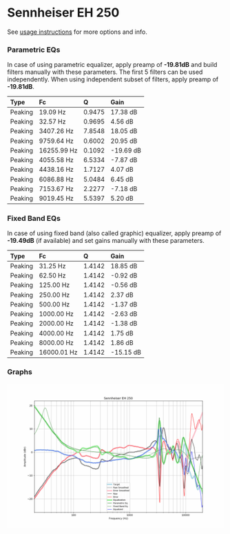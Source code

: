 # Sennheiser EH 250
See [usage instructions](https://github.com/jaakkopasanen/AutoEq#usage) for more options and info.

### Parametric EQs
In case of using parametric equalizer, apply preamp of **-19.81dB** and build filters manually
with these parameters. The first 5 filters can be used independently.
When using independent subset of filters, apply preamp of **-19.81dB**.

| Type    | Fc          |      Q | Gain      |
|:--------|:------------|:-------|:----------|
| Peaking | 19.09 Hz    | 0.9475 | 17.38 dB  |
| Peaking | 32.57 Hz    | 0.9695 | 4.56 dB   |
| Peaking | 3407.26 Hz  | 7.8548 | 18.05 dB  |
| Peaking | 9759.64 Hz  | 0.6002 | 20.95 dB  |
| Peaking | 16255.99 Hz | 0.1092 | -19.69 dB |
| Peaking | 4055.58 Hz  | 6.5334 | -7.87 dB  |
| Peaking | 4438.16 Hz  | 1.7127 | 4.07 dB   |
| Peaking | 6086.88 Hz  | 5.0484 | 6.45 dB   |
| Peaking | 7153.67 Hz  | 2.2277 | -7.18 dB  |
| Peaking | 9019.45 Hz  | 5.5397 | 5.20 dB   |

### Fixed Band EQs
In case of using fixed band (also called graphic) equalizer, apply preamp of **-19.49dB**
(if available) and set gains manually with these parameters.

| Type    | Fc          |      Q | Gain      |
|:--------|:------------|:-------|:----------|
| Peaking | 31.25 Hz    | 1.4142 | 18.85 dB  |
| Peaking | 62.50 Hz    | 1.4142 | -0.92 dB  |
| Peaking | 125.00 Hz   | 1.4142 | -0.56 dB  |
| Peaking | 250.00 Hz   | 1.4142 | 2.37 dB   |
| Peaking | 500.00 Hz   | 1.4142 | -1.37 dB  |
| Peaking | 1000.00 Hz  | 1.4142 | -2.63 dB  |
| Peaking | 2000.00 Hz  | 1.4142 | -1.38 dB  |
| Peaking | 4000.00 Hz  | 1.4142 | 1.75 dB   |
| Peaking | 8000.00 Hz  | 1.4142 | 1.86 dB   |
| Peaking | 16000.01 Hz | 1.4142 | -15.15 dB |

### Graphs
![](./Sennheiser%20EH%20250.png)